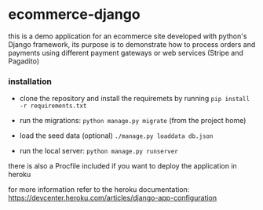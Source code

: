 # ecommerce-django #
this is a demo application for an ecommerce site developed with python's Django framework, its purpose is to demonstrate how 
to process orders and payments using different payment gateways or web services (Stripe and Pagadito)

### installation ###

* clone the repository and install the requiremets by running
`pip install -r requirements.txt`

* run the migrations:
`python manage.py migrate` (from the project home)

* load the seed data (optional)
`./manage.py loaddata db.json`

* run the local server:
`python manage.py runserver`


there is also a Procfile included if you want to deploy the application in heroku

for more information refer to the heroku documentation:
https://devcenter.heroku.com/articles/django-app-configuration

